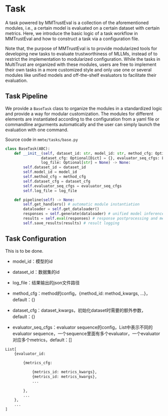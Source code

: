 
#  Task


A task powered by MMTrustEval is a collection of the aforementioned modules, i.e., a certain model is evaluated on a certain dataset with certain metrics. Here, we introduce the basic logic of a task workflow in MMTrustEval and how to construct a task via a configuration file. 

Note that, the purpose of MMTrustEval is to provide modularized tools for developing new tasks to evaluate trustworthiness of MLLMs, instead of to restrict the implementation to modularized configuration. While the tasks in MultiTrust are organized with these modules, users are free to implement their own tasks in a more customized style and only use one or several modules like unified models and off-the-shelf evaluators to facilitate their evaluation.


## Task Pipeline

We provide a `BaseTask` class to organize the modules in a standardized logic and provide a way for modular customization. The modules for different elements are instantiated according to the configuration from a yaml file or commandline argurments automatically and the user can simply launch the evaluation with one command. 

Source code in `mmte/tasks/base.py`

```python
class BaseTask(ABC):    
    def __init__(self, dataset_id: str, model_id: str, method_cfg: Optional[Dict] = {}, 
                dataset_cfg: Optional[Dict] = {}, evaluator_seq_cfgs: List = [], 
                log_file: Optional[str] = None) -> None:
        self.dataset_id = dataset_id
        self.model_id = model_id
        self.method_cfg = method_cfg
        self.dataset_cfg = dataset_cfg
        self.evaluator_seq_cfgs = evaluator_seq_cfgs
        self.log_file = log_file

    def pipeline(self) -> None:
        self.get_handlers() # automatic module instantiation
        dataloader = self.get_dataloader()
        responses = self.generate(dataloader) # unified model inference
        results = self.eval(responses) # response postprocessing and metrics computation
        self.save_results(results) # result logging
```



## Task Configuration

This is to be done.

- model_id：模型的id

- dataset_id：数据集的id

- log_file：结果输出的json文件路径

- method_cfg：method的config，{method_id: method_kwargs, ...}，default：{}

- dataset_cfg：dataset_kwargs，初始化dataset时需要的额外参数，default：{}

- evaluator_seq_cfgs：evaluator sequence的config，List中表示不同的evaluator sequence，一个sequence里面有多个evaluator，一个evaluator对应多个metrics，default：[]



```python
List[
    {evaluator_id: 

        {metrics_cfg: 

            {metrics_id: metrics_kwargs},
            {metrics_id: metrics_kwargs},
            ...
            
        },
        ...
    },
    ...
]
```



